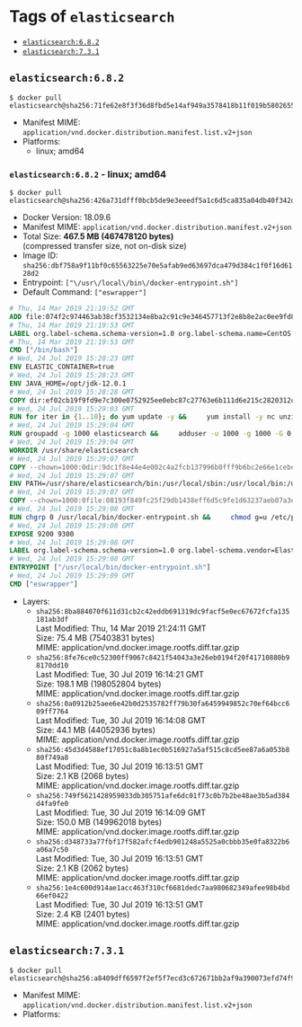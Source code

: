 <!-- THIS FILE IS GENERATED VIA './update-remote.sh' -->

# Tags of `elasticsearch`

-	[`elasticsearch:6.8.2`](#elasticsearch682)
-	[`elasticsearch:7.3.1`](#elasticsearch731)

## `elasticsearch:6.8.2`

```console
$ docker pull elasticsearch@sha256:71fe62e8f3f36d8fbd5e14af949a3578418b11f019b580265521b09fb610503e
```

-	Manifest MIME: `application/vnd.docker.distribution.manifest.list.v2+json`
-	Platforms:
	-	linux; amd64

### `elasticsearch:6.8.2` - linux; amd64

```console
$ docker pull elasticsearch@sha256:426a731dfff0bcb5de9e3eeedf5a1c6d5ca835a04db40f342daab825fc9664cb
```

-	Docker Version: 18.09.6
-	Manifest MIME: `application/vnd.docker.distribution.manifest.v2+json`
-	Total Size: **467.5 MB (467478120 bytes)**  
	(compressed transfer size, not on-disk size)
-	Image ID: `sha256:dbf758a9f11bf0c65563225e70e5afab9ed63697dca479d384c1f0f16d6128d2`
-	Entrypoint: `["\/usr\/local\/bin\/docker-entrypoint.sh"]`
-	Default Command: `["eswrapper"]`

```dockerfile
# Thu, 14 Mar 2019 21:19:52 GMT
ADD file:074f2c974463ab38cf3532134e8ba2c91c9e346457713f2e8b8e2ac0ee9fd83d in / 
# Thu, 14 Mar 2019 21:19:53 GMT
LABEL org.label-schema.schema-version=1.0 org.label-schema.name=CentOS Base Image org.label-schema.vendor=CentOS org.label-schema.license=GPLv2 org.label-schema.build-date=20190305
# Thu, 14 Mar 2019 21:19:53 GMT
CMD ["/bin/bash"]
# Wed, 24 Jul 2019 15:28:23 GMT
ENV ELASTIC_CONTAINER=true
# Wed, 24 Jul 2019 15:28:23 GMT
ENV JAVA_HOME=/opt/jdk-12.0.1
# Wed, 24 Jul 2019 15:28:28 GMT
COPY dir:ef02cb19f9fd9e7c300e0752925ee0ebc87c27763e6b111d6e215c2820312c0e in /opt/jdk-12.0.1 
# Wed, 24 Jul 2019 15:29:03 GMT
RUN for iter in {1..10}; do yum update -y &&     yum install -y nc unzip wget which &&     yum clean all && exit_code=0 && break || exit_code=$? && echo "yum error: retry $iter in 10s" && sleep 10; done;     (exit $exit_code)
# Wed, 24 Jul 2019 15:29:04 GMT
RUN groupadd -g 1000 elasticsearch &&     adduser -u 1000 -g 1000 -G 0 -d /usr/share/elasticsearch elasticsearch &&     chmod 0775 /usr/share/elasticsearch &&     chgrp 0 /usr/share/elasticsearch
# Wed, 24 Jul 2019 15:29:04 GMT
WORKDIR /usr/share/elasticsearch
# Wed, 24 Jul 2019 15:29:07 GMT
COPY --chown=1000:0dir:9dc1f8e44e4e002c4a2fcb137996b0fff9b6bc2e66e1cebdc4b99dbd7bdd32cb in /usr/share/elasticsearch 
# Wed, 24 Jul 2019 15:29:07 GMT
ENV PATH=/usr/share/elasticsearch/bin:/usr/local/sbin:/usr/local/bin:/usr/sbin:/usr/bin:/sbin:/bin
# Wed, 24 Jul 2019 15:29:07 GMT
COPY --chown=1000:0file:08193f849fc25f29db1438eff6d5c9fe1d63237aeb07a3e0009e8ba554f97c31 in /usr/local/bin/docker-entrypoint.sh 
# Wed, 24 Jul 2019 15:29:08 GMT
RUN chgrp 0 /usr/local/bin/docker-entrypoint.sh &&     chmod g=u /etc/passwd &&     chmod 0775 /usr/local/bin/docker-entrypoint.sh
# Wed, 24 Jul 2019 15:29:08 GMT
EXPOSE 9200 9300
# Wed, 24 Jul 2019 15:29:08 GMT
LABEL org.label-schema.schema-version=1.0 org.label-schema.vendor=Elastic org.label-schema.name=elasticsearch org.label-schema.version=6.8.2 org.label-schema.url=https://www.elastic.co/products/elasticsearch org.label-schema.vcs-url=https://github.com/elastic/elasticsearch license=Elastic License
# Wed, 24 Jul 2019 15:29:08 GMT
ENTRYPOINT ["/usr/local/bin/docker-entrypoint.sh"]
# Wed, 24 Jul 2019 15:29:09 GMT
CMD ["eswrapper"]
```

-	Layers:
	-	`sha256:8ba884070f611d31cb2c42eddb691319dc9facf5e0ec67672fcfa135181ab3df`  
		Last Modified: Thu, 14 Mar 2019 21:24:11 GMT  
		Size: 75.4 MB (75403831 bytes)  
		MIME: application/vnd.docker.image.rootfs.diff.tar.gzip
	-	`sha256:8fe76ce0c52300ff9067c8421f54043a3e26eb0194f20f41710880b98170dd10`  
		Last Modified: Tue, 30 Jul 2019 16:14:21 GMT  
		Size: 198.1 MB (198052804 bytes)  
		MIME: application/vnd.docker.image.rootfs.diff.tar.gzip
	-	`sha256:0a0912b25aee6e42b0d2535782ff79b30fa6459949852c70ef64bcc609ff7764`  
		Last Modified: Tue, 30 Jul 2019 16:14:08 GMT  
		Size: 44.1 MB (44052936 bytes)  
		MIME: application/vnd.docker.image.rootfs.diff.tar.gzip
	-	`sha256:45d3d4588ef17051c8a8b1ec0b516927a5af515c8cd5ee87a6a053b880f749a8`  
		Last Modified: Tue, 30 Jul 2019 16:13:51 GMT  
		Size: 2.1 KB (2068 bytes)  
		MIME: application/vnd.docker.image.rootfs.diff.tar.gzip
	-	`sha256:749f5621428959033db305751afe6dc01f73c0b7b2be48ae3b5ad384d4fa9fe0`  
		Last Modified: Tue, 30 Jul 2019 16:14:09 GMT  
		Size: 150.0 MB (149962018 bytes)  
		MIME: application/vnd.docker.image.rootfs.diff.tar.gzip
	-	`sha256:d348733a77fbf17f582afcf4edb901248a5525a0cbbb35e0fa8322b6a06a7c50`  
		Last Modified: Tue, 30 Jul 2019 16:13:51 GMT  
		Size: 2.1 KB (2062 bytes)  
		MIME: application/vnd.docker.image.rootfs.diff.tar.gzip
	-	`sha256:1e4c600d914ae1acc463f310cf6681dedc7aa980682349afee98b4bd66ef0422`  
		Last Modified: Tue, 30 Jul 2019 16:13:51 GMT  
		Size: 2.4 KB (2401 bytes)  
		MIME: application/vnd.docker.image.rootfs.diff.tar.gzip

## `elasticsearch:7.3.1`

```console
$ docker pull elasticsearch@sha256:a8409dff6597f2ef5f7ecd3c672671bb2af9a390073efd74f95c54aa41cba22a
```

-	Manifest MIME: `application/vnd.docker.distribution.manifest.list.v2+json`
-	Platforms:
